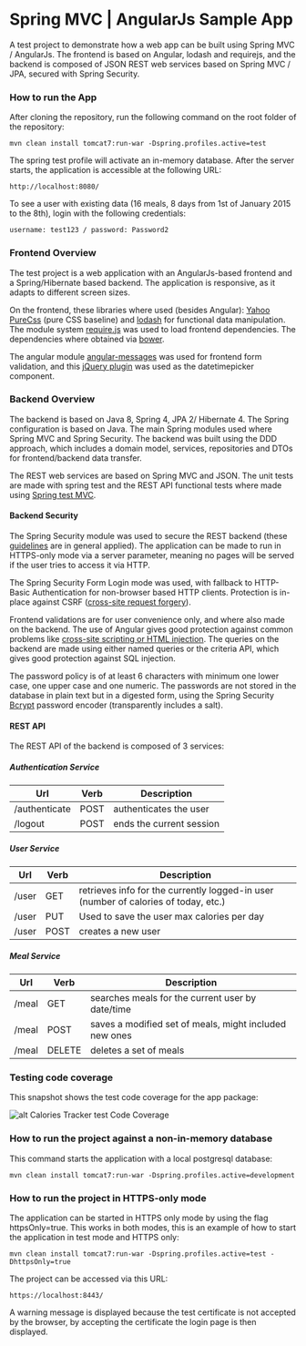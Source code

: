 # Spring MVC | AngularJs Sample App #

A test project to demonstrate how a web app can be built using Spring MVC / AngularJs. The frontend is based on Angular, lodash and requirejs, and the backend is composed of JSON REST web services based on Spring MVC / JPA, secured with Spring Security.

### How to run the App ###

After cloning the repository, run the following command on the root folder of the repository:

    mvn clean install tomcat7:run-war -Dspring.profiles.active=test

The spring test profile will activate an in-memory database. After the server starts, the application is accessible at the following URL:

    http://localhost:8080/

To see a user with existing data (16 meals, 8 days from 1st of January 2015 to the 8th), login with the following credentials:

    username: test123 / password: Password2

### Frontend Overview ###

The test project is a web application with an AngularJs-based frontend and a Spring/Hibernate based backend. The application is responsive, as it adapts to different screen sizes.

On the frontend, these libraries where used (besides Angular):  [Yahoo PureCss](http://http://purecss.io/) (pure CSS baseline)  and [lodash](https://lodash.com/) for functional data manipulation. The module system [require.js](http://requirejs.org/) was used to load frontend dependencies. The dependencies where  obtained via [bower](http://bower.io/).

The angular module [angular-messages](https://egghead.io/lessons/angularjs-introduction-to-ng-messages-for-angularjs) was used for frontend form validation, and this [jQuery plugin](http://plugins.jquery.com/datetimepicker/) was used as the datetimepicker component. 

### Backend Overview ###

The backend is based on Java 8, Spring 4, JPA 2/ Hibernate 4. The Spring configuration is based on Java. The main Spring modules used where Spring MVC and Spring Security. The backend was built using the DDD approach, which includes a domain model, services, repositories and DTOs for frontend/backend data transfer. 

The REST web services are based on Spring MVC and JSON. The unit tests are made with spring test and the REST API functional tests where made using [Spring test MVC](http://docs.spring.io/spring/docs/current/spring-framework-reference/html/testing.html#spring-mvc-test-framework).

#### Backend Security ####

The Spring Security module was used to secure the REST backend (these [guidelines](https://www.owasp.org/index.php/REST_Security_Cheat_Sheet) are in general applied). The application can be made to run in HTTPS-only mode via a server parameter, meaning no pages will be served if the user tries to access it via HTTP.

The Spring Security Form Login mode was used, with fallback to HTTP-Basic Authentication for non-browser based HTTP clients. Protection is in-place against CSRF ([cross-site request forgery](https://www.owasp.org/index.php/Cross-Site_Request_Forgery_%28CSRF%29)). 

Frontend validations are for user convenience only, and where also made on the backend. The use of Angular gives good protection against common problems like [cross-site scripting or HTML injection](https://docs.angularjs.org/misc/faq). The queries on the backend are made using either named queries or the criteria API, which gives good protection against SQL injection.

The password policy is of at least 6 characters with minimum one lower case, one upper case and one numeric. The passwords are not stored in the database in plain text but in a digested form, using the Spring Security [Bcrypt](http://docs.spring.io/autorepo/docs/spring-security/3.2.0.RELEASE/apidocs/org/springframework/security/crypto/bcrypt/BCryptPasswordEncoder.html) password encoder (transparently includes a salt).

#### REST API ####

The REST API of the backend is composed of 3 services:

##### Authentication Service #####

Url           |Verb          | Description
--------------|------------- | -------------
/authenticate |POST          | authenticates the user
/logout |POST          | ends the current session


##### User Service #####

Url           |Verb          | Description
--------------|------------- | -------------
/user         |GET          | retrieves info for the currently logged-in user (number of calories of today, etc.) 
/user| PUT| Used to save the user max calories per day
/user|POST| creates a new user



##### Meal Service #####

Url           |Verb          | Description
--------------|------------- | -------------
/meal         |GET          | searches meals for the current user by date/time
/meal|POST|saves a modified set of meals, might included new ones
/meal|DELETE| deletes a set of meals




### Testing code coverage ###

This snapshot shows the test code coverage for the app package:

![alt Calories Tracker test Code Coverage](http://d2huq83j2o5dyd.cloudfront.net/CodeCoverage.png)


### How to run the project against a non-in-memory database ###

This command starts the application with a local postgresql database:

    mvn clean install tomcat7:run-war -Dspring.profiles.active=development

### How to run the project in HTTPS-only mode ###

The application can be started in HTTPS only mode by using the flag httpsOnly=true. This works in both modes, this is an example of how to start the application in test mode and HTTPS only:

    mvn clean install tomcat7:run-war -Dspring.profiles.active=test -DhttpsOnly=true

The project can be accessed via this URL:

    https://localhost:8443/
    
A warning message is displayed because the test certificate is not accepted by the browser, by accepting the certificate the login page is then displayed.
